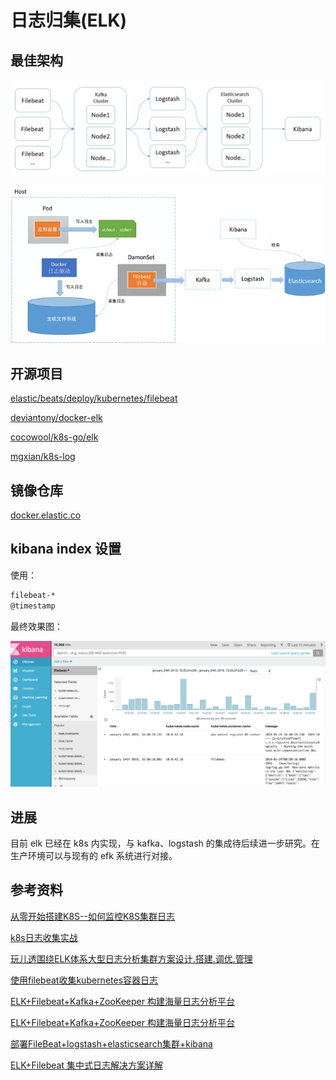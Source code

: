 # 日志归集(ELK)

## 最佳架构

![efk-architecture.webp](/images/efk-architecture.webp)

![efk-architecture2.webp](/images/efk-architecture2.webp)

## 开源项目

[elastic/beats/deploy/kubernetes/filebeat](https://github.com/elastic/beats/tree/master/deploy/kubernetes/filebeat)

[deviantony/docker-elk](https://github.com/deviantony/docker-elk)

[cocowool/k8s-go/elk](https://github.com/cocowool/k8s-go/tree/master/elk)

[mgxian/k8s-log](https://github.com/mgxian/k8s-log)

## 镜像仓库

[docker.elastic.co](https://www.docker.elastic.co/)

## kibana index 设置

使用：

```sh
filebeat-*
@timestamp
```

最终效果图：

![efk-kibana.png](/images/efk-kibana.png)

## 进展

目前 elk 已经在 k8s 内实现，与 kafka、logstash 的集成待后续进一步研究。在生产环境可以与现有的 efk 系统进行对接。

## 参考资料

[从零开始搭建K8S--如何监控K8S集群日志](https://blog.csdn.net/java_zyq/article/details/82179175)

[k8s日志收集实战](https://juejin.im/post/5b6eaef96fb9a04fa25a0d37)

[玩儿透围绕ELK体系大型日志分析集群方案设计.搭建.调优.管理](http://www.net-add.com/a/zidonghuayunwei/rizhifenxi/2017/0406/16.html)

[使用filebeat收集kubernetes容器日志](https://www.itread01.com/content/1542091509.html)

[ELK+Filebeat+Kafka+ZooKeeper 构建海量日志分析平台](https://www.cnblogs.com/saneri/p/8822116.html)

[ELK+Filebeat+Kafka+ZooKeeper 构建海量日志分析平台](http://blog.51cto.com/wangqh/2090276)

[部署FileBeat+logstash+elasticsearch集群+kibana](http://www.yfshare.vip/2017/11/04/部署FileBeat-logstash-elasticsearch集群-kibana)

[ELK+Filebeat 集中式日志解决方案详解](https://www.ibm.com/developerworks/cn/opensource/os-cn-elk-filebeat/index.html)

